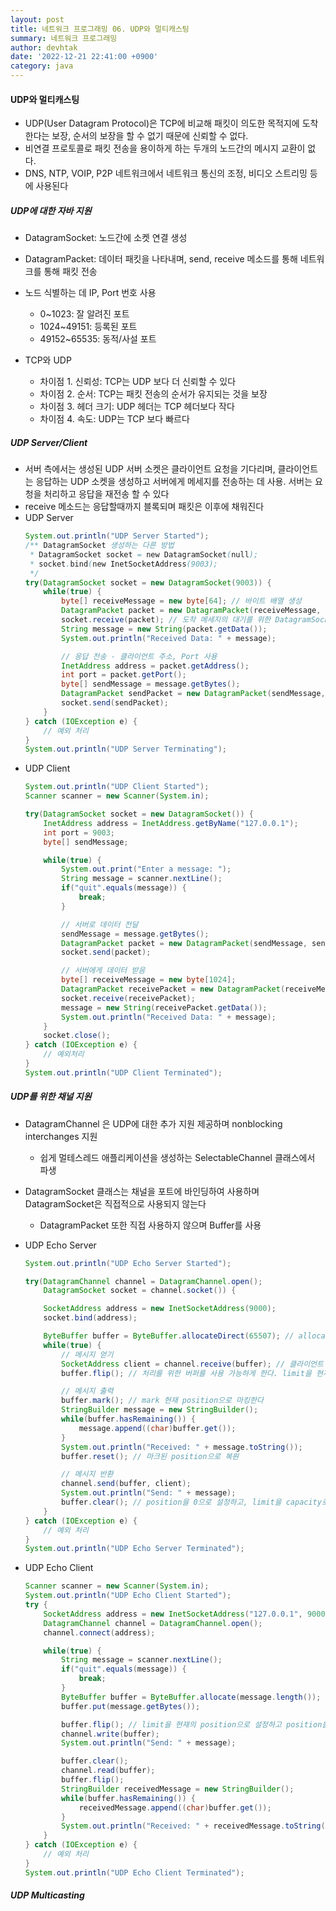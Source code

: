 ```yaml
---
layout: post
title: 네트워크 프로그래밍 06. UDP와 멀티캐스팅
summary: 네트워크 프로그래밍
author: devhtak
date: '2022-12-21 22:41:00 +0900'
category: java
---
```

#### UDP와 멀티캐스팅
- UDP(User Datagram Protocol)은 TCP에 비교해 패킷이 의도한 목적지에 도착한다는 보장, 순서의 보장을 할 수 없기 때문에 신뢰할 수 없다.
- 비연결 프로토콜로 패킷 전송을 용이하게 하는 두개의 노드간의 메시지 교환이 없다.
- DNS, NTP, VOIP, P2P 네트워크에서 네트워크 통신의 조정, 비디오 스트리밍 등에 사용된다

##### UDP에 대한 자바 지원
- DatagramSocket: 노드간에 소켓 연결 생성
- DatagramPacket: 데이터 패킷을 나타내며, send, receive 메소드를 통해 네트워크를 통해 패킷 전송
- 노드 식별하는 데 IP, Port 번호 사용
  - 0~1023: 잘 알려진 포트
  - 1024~49151: 등록된 포트
  - 49152~65535: 동적/사설 포트

- TCP와 UDP
  - 차이점 1. 신뢰성: TCP는 UDP 보다 더 신뢰할 수 있다
  - 차이점 2. 순서: TCP는 패킷 전송의 순서가 유지되는 것을 보장
  - 차이점 3. 헤더 크기: UDP 헤더는 TCP 헤더보다 작다
  - 차이점 4. 속도: UDP는 TCP 보다 빠르다
  
##### UDP Server/Client

- 서버 측에서는 생성된 UDP 서버 소켓은 클라이언트 요청을 기다리며, 클라이언트는 응답하는 UDP 소켓을 생성하고 서버에게 메세지를 전송하는 데 사용. 서버는 요청을 처리하고 응답을 재전송 할 수 있다
- receive 메소드는 응답할때까지 블록되며 패킷은 이후에 채워진다
- UDP Server
  ```java
  System.out.println("UDP Server Started");
  /** DatagramSocket 생성하는 다른 방법
   * DatagramSocket socket = new DatagramSocket(null);
   * socket.bind(new InetSocketAddress(9003);
   */
  try(DatagramSocket socket = new DatagramSocket(9003)) {
      while(true) {
          byte[] receiveMessage = new byte[64]; // 바이트 배열 생성
          DatagramPacket packet = new DatagramPacket(receiveMessage, receiveMessage.length); // DatagramPacket 인스턴스 생성
          socket.receive(packet); // 도착 메세지의 대기를 위한 DatagramSocket 인스턴스 사용
          String message = new String(packet.getData());
          System.out.println("Received Data: " + message);

          // 응답 전송 - 클라이언트 주소, Port 사용
          InetAddress address = packet.getAddress();
          int port = packet.getPort();
          byte[] sendMessage = message.getBytes();
          DatagramPacket sendPacket = new DatagramPacket(sendMessage, sendMessage.length, address, port);
          socket.send(sendPacket);
      }
  } catch (IOException e) {
      // 예외 처리
  }
  System.out.println("UDP Server Terminating");
  ```
- UDP Client
  ```java
  System.out.println("UDP Client Started");
  Scanner scanner = new Scanner(System.in);

  try(DatagramSocket socket = new DatagramSocket()) {
      InetAddress address = InetAddress.getByName("127.0.0.1");
      int port = 9003;
      byte[] sendMessage;

      while(true) {
          System.out.print("Enter a message: ");
          String message = scanner.nextLine();
          if("quit".equals(message)) {
              break;
          }

          // 서버로 데이터 전달
          sendMessage = message.getBytes();
          DatagramPacket packet = new DatagramPacket(sendMessage, sendMessage.length, address, port);
          socket.send(packet);

          // 서버에게 데이터 받음
          byte[] receiveMessage = new byte[1024];
          DatagramPacket receivePacket = new DatagramPacket(receiveMessage, receiveMessage.length);
          socket.receive(receivePacket);
          message = new String(receivePacket.getData());
          System.out.println("Received Data: " + message);
      }
      socket.close();
  } catch (IOException e) {
      // 예외처리
  }
  System.out.println("UDP Client Terminated");
  ```
  
##### UDP를 위한 채널 지원

- DatagramChannel 은 UDP에 대한 추가 지원 제공하며 nonblocking interchanges 지원
  - 쉽게 멀테스레드 애플리케이션을 생성하는 SelectableChannel 클래스에서 파생
- DatagramSocket 클래스는 채널을 포트에 바인딩하여 사용하며 DatagramSocket은 직접적으로 사용되지 않는다
  - DatagramPacket 또한 직접 사용하지 않으며 Buffer를 사용
  
- UDP Echo Server
  ```java
  System.out.println("UDP Echo Server Started");

  try(DatagramChannel channel = DatagramChannel.open();
      DatagramSocket socket = channel.socket()) {

      SocketAddress address = new InetSocketAddress(9000);
      socket.bind(address);

      ByteBuffer buffer = ByteBuffer.allocateDirect(65507); // allocateDirect는 버퍼 할당에서 네이티브 OS 지원을 사용하려고 시도한다
      while(true) {
          // 메시지 얻기
          SocketAddress client = channel.receive(buffer); // 클라이언트 메시지를 얻기 위한 채널에 적용, 수신될 때까지 블록된다
          buffer.flip(); // 처리를 위한 버퍼를 사용 가능하게 한다. limit을 현재 position으로 설정하고 이후 position 0으로 설정

          // 메시지 출력
          buffer.mark(); // mark 현재 position으로 마킹한다
          StringBuilder message = new StringBuilder();
          while(buffer.hasRemaining()) {
              message.append((char)buffer.get());
          }
          System.out.println("Received: " + message.toString());
          buffer.reset(); // 마크된 position으로 복원

          // 메시지 반환
          channel.send(buffer, client);
          System.out.println("Send: " + message);
          buffer.clear(); // position을 0으로 설정하고, limit을 capacity로 설정, 마크 삭제
      }
  } catch (IOException e) {
      // 예외 처리
  }
  System.out.println("UDP Echo Server Terminated");
  ```
  
- UDP Echo Client
  ```java
  Scanner scanner = new Scanner(System.in);
  System.out.println("UDP Echo Client Started");
  try {
      SocketAddress address = new InetSocketAddress("127.0.0.1", 9000);
      DatagramChannel channel = DatagramChannel.open();
      channel.connect(address);

      while(true) {
          String message = scanner.nextLine();
          if("quit".equals(message)) {
              break;
          }
          ByteBuffer buffer = ByteBuffer.allocate(message.length());
          buffer.put(message.getBytes());

          buffer.flip(); // limit을 현재의 position으로 설정하고 position을 0으로 설정
          channel.write(buffer);
          System.out.println("Send: " + message);

          buffer.clear();
          channel.read(buffer);
          buffer.flip();
          StringBuilder receivedMessage = new StringBuilder();
          while(buffer.hasRemaining()) {
              receivedMessage.append((char)buffer.get());
          }
          System.out.println("Received: " + receivedMessage.toString());
      }
  } catch (IOException e) {
      // 예외 처리
  }
  System.out.println("UDP Echo Client Terminated");
  ```

##### UDP Multicasting
